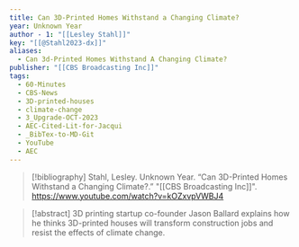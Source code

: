 ```yaml
---
title: Can 3D-Printed Homes Withstand a Changing Climate?
year: Unknown Year
author - 1: "[[Lesley Stahl]]"
key: "[[@Stahl2023-dx]]"
aliases:
  - Can 3d-Printed Homes Withstand A Changing Climate?
publisher: "[[CBS Broadcasting Inc]]"
tags:
  - 60-Minutes
  - CBS-News
  - 3D-printed-houses
  - climate-change
  - 3_Upgrade-OCT-2023
  - AEC-Cited-Lit-for-Jacqui
  - _BibTex-to-MD-Git
  - YouTube
  - AEC
---
```


> [!bibliography]
> Stahl, Lesley. Unknown Year. “Can 3D-Printed Homes Withstand a Changing Climate?.” "[[CBS Broadcasting Inc]]". https://www.youtube.com/watch?v=kOZxvpVWBJ4

> [!abstract]
> 3D printing startup co-founder Jason Ballard explains how he thinks 3D-printed houses will transform construction jobs and resist the effects of climate change.